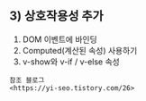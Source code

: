 ## 3) 상호작용성 추가

1. DOM 이벤트에 바인딩
2. Computed(계산된 속성) 사용하기
3. v-show와 v-if / v-else 속성

```
참조 블로그
<https://yi-seo.tistory.com/26>
```